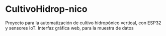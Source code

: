 # CultivoHidrop-nico
Proyecto para la automatización de cultivo hidropónico vertical, con ESP32 y sensores IoT. Interfaz gráfica web, para la muestra de datos
